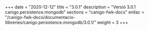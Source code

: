 +++
date        = "2020-12-12"
title       = "3.0.1"
description = "Versió 3.0.1 canigo.persistence.mongodb"
sections    = "canigo-fwk-docs"
enllac		= "/canigo-fwk-docs/documentacio-llibreries/canigo.persistence.mongodb/3.0.1/"
weight		= 3
+++
